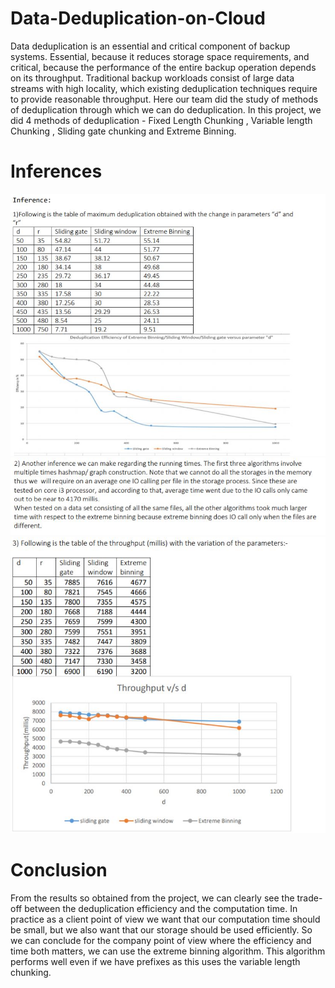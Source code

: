# Data-Deduplication-on-Cloud
Data deduplication is an essential and critical component of backup systems. Essential, because it
reduces storage space requirements, and critical, because the performance of the entire backup
operation depends on its throughput. Traditional backup workloads consist of large data streams with
high locality, which existing deduplication techniques require to provide reasonable throughput.
Here our team did the study of methods of deduplication through which we can do deduplication.
In this project, we did 4 methods of deduplication - Fixed Length Chunking , Variable length Chunking
, Sliding gate chunking and Extreme Binning. 
# Inferences
![alt text](https://raw.githubusercontent.com/saurabhkumar8112/Data-Deduplication-on-Cloud/master/Inferences/Inference1.JPG)
![alt text](https://raw.githubusercontent.com/saurabhkumar8112/Data-Deduplication-on-Cloud/master/Inferences/Inference2.JPG)
![alt text](https://raw.githubusercontent.com/saurabhkumar8112/Data-Deduplication-on-Cloud/master/Inferences/Inference3.JPG)
# Conclusion
From the results so obtained from the project, we can clearly see the trade-off between the
deduplication efficiency and the computation time. In practice as a client point of view we want that
our computation time should be small, but we also want that our storage should be used efficiently.
So we can conclude for the company point of view where the efficiency and time both matters, we
can use the extreme binning algorithm. This algorithm performs well even if we have prefixes as this
uses the variable length chunking. 

